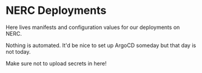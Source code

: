 # NERC Deployments

Here lives manifests and configuration values for our deployments on NERC.

Nothing is automated. It'd be nice to set up ArgoCD someday but that day is not today.

Make sure not to upload secrets in here!
